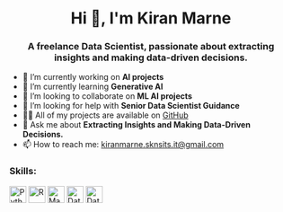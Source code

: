 <h1 align="center">Hi 👋, I'm Kiran Marne</h1>
<h3 align="center">A freelance Data Scientist, passionate about extracting insights and making data-driven decisions.</h3>

- 🔭 I’m currently working on **AI projects**
- 🌱 I’m currently learning **Generative AI**
- 👯 I’m looking to collaborate on **ML AI projects**
- 🤝 I’m looking for help with **Senior Data Scientist Guidance**
- 👨‍💻 All of my projects are available on [GitHub](https://github.com/Neuro-kiran)
- 💬 Ask me about **Extracting Insights and Making Data-Driven Decisions.**
- 📫 How to reach me: [kiranmarne.sknsits.it@gmail.com](mailto:kiranmarne.sknsits.it@gmail.com)

<h3 align="left">Skills:</h3>
<p align="left">
  <img src="https://example.com/images/python.png" alt="Python" height="30" width="30" />
  <img src="https://example.com/images/r.png" alt="R" height="30" width="30" />
  <img src="https://example.com/images/machine-learning.png" alt="Machine Learning" height="30" width="30" />
  <img src="https://example.com/images/data-analysis.png" alt="Data Analysis" height="30" width="30" />
  <img src="https://example.com/images/data-visualization.png" alt="Data Visualization" height="30" width="30" />
  <!-- Add similar image tags for other skills -->
</p>
